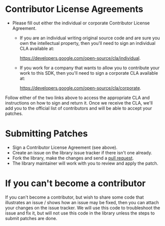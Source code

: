 # Contributor License Agreements

- Please fill out either the individual or corporate Contributor License Agreement.
  - If you are an individual writing original source code and are sure you own the intellectual property, then you'll need to sign an individual CLA available at:

      https://developers.google.com/open-source/cla/individual.

  - If you work for a company that wants to allow you to contribute your work to this SDK, then you'll need to sign a corporate CLA available at:

      https://developers.google.com/open-source/cla/corporate.

Follow either of the two links above to access the appropriate CLA and instructions on how to sign and return it. Once we receive the CLA, we'll add you to the official list of contributors and will be able to accept your patches.

# Submitting Patches

- Sign a Contributor License Agreement (see above).
- Create an issue on the library issue tracker if there isn't one already.
- Fork the library, make the changes and send a [pull request](https://help.github.com/articles/using-pull-requests).
- The library maintainer will work with you to review and apply the patch.

# If you can't become a contributor

If you can't become a contributor, but wish to share some code that illustrates an issue / shows how an issue may be fixed, then you can attach your changes on the issue tracker. We will use this code to troubleshoot the issue and fix it, but will not use this code in the library unless the steps to submit patches are done.
